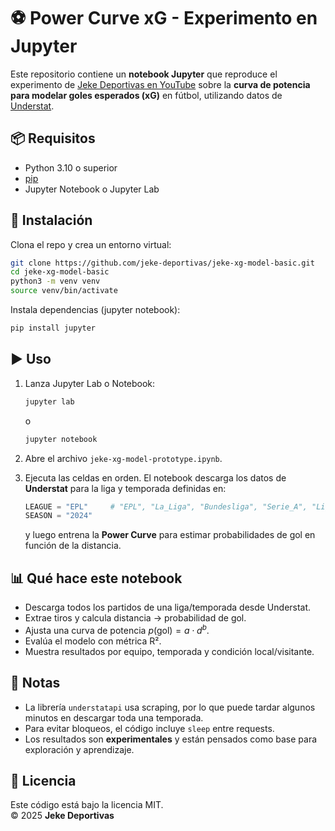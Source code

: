 # ⚽ Power Curve xG - Experimento en Jupyter

Este repositorio contiene un **notebook Jupyter** que reproduce el experimento de [Jeke Deportivas en YouTube](https://youtu.be/0gqfQWc6teQ) sobre la **curva de potencia para modelar goles esperados (xG)** en fútbol, utilizando datos de [Understat](https://understat.com).

## 📦 Requisitos

- Python 3.10 o superior
- [pip](https://pip.pypa.io/en/stable/)
- Jupyter Notebook o Jupyter Lab

## 🚀 Instalación

Clona el repo y crea un entorno virtual:

```bash
git clone https://github.com/jeke-deportivas/jeke-xg-model-basic.git
cd jeke-xg-model-basic
python3 -m venv venv
source venv/bin/activate
````

Instala dependencias (jupyter notebook):

```bash
pip install jupyter
```

## ▶️ Uso

1. Lanza Jupyter Lab o Notebook:

   ```bash
   jupyter lab
   ```

   o

   ```bash
   jupyter notebook
   ```

2. Abre el archivo `jeke-xg-model-prototype.ipynb`.

3. Ejecuta las celdas en orden.
   El notebook descarga los datos de **Understat** para la liga y temporada definidas en:

   ```python
   LEAGUE = "EPL"     # "EPL", "La_Liga", "Bundesliga", "Serie_A", "Ligue_1", "RFPL"
   SEASON = "2024"
   ```

   y luego entrena la **Power Curve** para estimar probabilidades de gol en función de la distancia.

## 📊 Qué hace este notebook

* Descarga todos los partidos de una liga/temporada desde Understat.
* Extrae tiros y calcula distancia → probabilidad de gol.
* Ajusta una curva de potencia $p(\text{gol}) = a \cdot d^b$.
* Evalúa el modelo con métrica R².
* Muestra resultados por equipo, temporada y condición local/visitante.

## 📝 Notas

* La librería `understatapi` usa scraping, por lo que puede tardar algunos minutos en descargar toda una temporada.
* Para evitar bloqueos, el código incluye `sleep` entre requests.
* Los resultados son **experimentales** y están pensados como base para exploración y aprendizaje.


## 📄 Licencia

Este código está bajo la licencia MIT.  
© 2025 **Jeke Deportivas**
